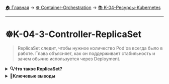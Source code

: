 [🏠 Главная](../../README.md) → [☸️ Container-Orchestration](../../README.md#-container-orchestration) → [📚 K-04-Ресурсы-Kubernetes](../../README.md#-k-04-ресурсы-kubernetes)

---

# ☸️K-04-3-Controller-ReplicaSet
>ReplicaSet следит, чтобы нужное количество Pod'ов всегда было в работе. Глава объясняет, как он поддерживает стабильность и зачем обычно используется через Deployment.

<details>
<summary><b>🔍Что такое ReplicaSet?</b></summary>

---

ReplicaSet гарантирует, что **определенное количество экземпляров Pod'ов** будет запущено в кластере Kubernetes в любой момент времени.

```text
# ReplicaSet обеспечивает высокую доступность

Node1:                          Node2:
┌─────────────────┐             ┌─────────────────┐
│   Pod (nginx)   │             │   Pod (nginx)   │
│   Pod (nginx)   │             │   Pod (nginx)   │
└─────────────────┘             └─────────────────┘
```

---

</details>

<details>
<summary><b>🎯Ключевые выводы</b></summary>

---

### ReplicaSet

```text
✅ Обеспечивает нужное количество Pod'ов
✅ Автоматическое восстановление при сбоях
✅ Масштабирование по требованию
✅ Обычно используется через Deployment
```

### Что изучаем дальше

```text
📚 Следующая тема: Deployments
🎯 Практика: Управление развертываниями
🔧 Инструменты: Rolling updates
```

---

</details>
